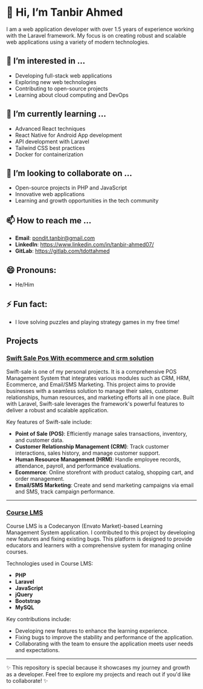 # 👋 Hi, I’m Tanbir Ahmed

I am a web application developer with over 1.5 years of experience working with the Laravel framework. My focus is on creating robust and scalable web applications using a variety of modern technologies.

## 👀 I’m interested in ...
- Developing full-stack web applications
- Exploring new web technologies
- Contributing to open-source projects
- Learning about cloud computing and DevOps

## 🌱 I’m currently learning ...
- Advanced React techniques
- React Native for Android App development
- API development with Laravel
- Tailwind CSS best practices
- Docker for containerization

## 💞️ I’m looking to collaborate on ...
- Open-source projects in PHP and JavaScript
- Innovative web applications
- Learning and growth opportunities in the tech community

## 📫 How to reach me ...
- **Email**: pondit.tanbir@gmail.com
- **LinkedIn**: https://www.linkedin.com/in/tanbir-ahmed07/
- **GitLab**: https://gitlab.com/tdottahmed

## 😄 Pronouns:
- He/Him

## ⚡ Fun fact:
- I love solving puzzles and playing strategy games in my free time!

## Projects

### [Swift Sale Pos With ecommerce and crm solution](https://gitlab.com/Team-Dark/swiftsale-Pos)
Swift-sale is one of my personal projects. It is a comprehensive POS Management System that integrates various modules such as CRM, HRM, Ecommerce, and Email/SMS Marketing. This project aims to provide businesses with a seamless solution to manage their sales, customer relationships, human resources, and marketing efforts all in one place. Built with Laravel, Swift-sale leverages the framework's powerful features to deliver a robust and scalable application.

Key features of Swift-sale include:
- **Point of Sale (POS)**: Efficiently manage sales transactions, inventory, and customer data.
- **Customer Relationship Management (CRM)**: Track customer interactions, sales history, and manage customer support.
- **Human Resource Management (HRM)**: Handle employee records, attendance, payroll, and performance evaluations.
- **Ecommerce**: Online storefront with product catalog, shopping cart, and order management.
- **Email/SMS Marketing**: Create and send marketing campaigns via email and SMS, track campaign performance.

---

### [Course LMS](https://demo.courselms.com/)
Course LMS is a Codecanyon (Envato Market)-based Learning Management System application. I contributed to this project by developing new features and fixing existing bugs. This platform is designed to provide educators and learners with a comprehensive system for managing online courses. 

Technologies used in Course LMS:
- **PHP**
- **Laravel**
- **JavaScript**
- **jQuery**
- **Bootstrap**
- **MySQL**

Key contributions include:
- Developing new features to enhance the learning experience.
- Fixing bugs to improve the stability and performance of the application.
- Collaborating with the team to ensure the application meets user needs and expectations.

---


✨ This repository is special because it showcases my journey and growth as a developer. Feel free to explore my projects and reach out if you'd like to collaborate! ✨

